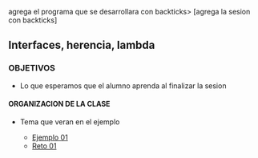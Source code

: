 
agrega el programa que se desarrollara con backticks> [agrega la sesion con backticks]  

## Interfaces, herencia, lambda

### OBJETIVOS 

- Lo que esperamos que el alumno aprenda al finalizar la sesion 

#### ORGANIZACION DE LA CLASE 

- Tema que veran en el ejemplo

	- [Ejemplo 01](Ejemplo-01)
	- [Reto 01](Reto-01)

